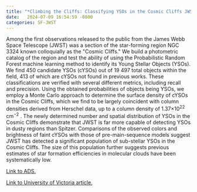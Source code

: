 ```yaml
---
title: "*Climbing the Cliffs: Classifying YSOs in the Cosmic Cliffs JWST Data using a Probabilistic Random Forest"
date:   2024-07-09 16:54:59 -0800
categories: SF-JWST
---
```

Among the first observations released to the public from the James Webb Space Telescope (JWST) was a section of the star-forming region NGC 3324 known colloquially as the "Cosmic Cliffs." We build a photometric catalog of the region and test the ability of using the Probabilistic Random Forest machine learning method to identify its Young Stellar Objects (YSOs). We find 450 candidate YSOs (cYSOs) out of 19 497 total objects within the field, 413 of which are cYSOs not found in previous works. These classifications are verified with several different metrics, including recall and precision. Using the obtained probabilities of objects being YSOs, we employ a Monte Carlo approach to determine the surface density of cYSOs in the Cosmic Cliffs, which we find to be largely coincident with column densities derived from Herschel data, up to a column density of 1.37×10<sup>22</sup> cm<sup>−2</sup> . The newly determined number and spatial distribution of YSOs in the Cosmic Cliffs demonstrate that JWST is far more capable of detecting YSOs in dusty regions than Spitzer. Comparisons of the observed colors and brightness of faint cYSOs with those of pre-main-sequence models suggest JWST has detected a significant population of sub-stellar YSOs in the Cosmic Cliffs. The size of this population further suggests previous estimates of star formation efficiencies in molecular clouds have been systematically low.

<a href="https://ui.adsabs.harvard.edu/abs/2024AJ....168...63C/abstract"> Link to ADS. </a>

<a href = "https://www.uvic.ca/science/home/news/current/uvic-researchers-uncover-new-insights-into-star-formation.php"> Link to University of Victoria article. </a>
